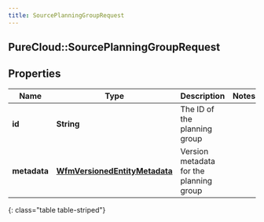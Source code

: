 ```yaml
---
title: SourcePlanningGroupRequest
---
```

## PureCloud::SourcePlanningGroupRequest

## Properties

|Name | Type | Description | Notes|
|------------ | ------------- | ------------- | -------------|
| **id** | **String** | The ID of the planning group | |
| **metadata** | [**WfmVersionedEntityMetadata**](WfmVersionedEntityMetadata.html) | Version metadata for the planning group | |
{: class="table table-striped"}


